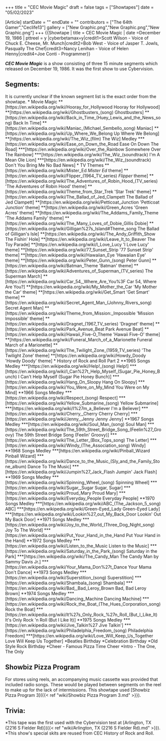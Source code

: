 +++
title = "CEC Movie Magic"
draft = false
tags = ["Showtapes"]
date = "05/02/2023"

[Article]
startDate = ""
endDate = ""
contributors = ["The 64th Gamer","Ceclife13"]
gallery = ["New Graphic.png","New Graphic.png","New Graphic.png"]
+++
{{Showtape | title = CEC Movie Magic
| date =December 19, 1986
| pttreel = y
|cyberbetamax=y|credit1=Scott Wilson - Voice of Chuck E. Cheese, Mr. Munch|credit2=Bob West - Voice of Jasper T. Jowls, Pasqually The Chef|credit3=Nancy Lenihan - Voice of Helen Henny|credit4=Joe Conti - Programmer}}

<b><i>CEC Movie Magic</b></i> is a show consisting of three 15 minute segments which released on December 19, 1986. It was the first show to use Cybervision.  
<h2>Segments:</h2>
It is currently unclear if the known segment list is the exact order from the showtape.
* Movie Magic
**[https://en.wikipedia.org/wiki/Hooray_for_Hollywood Hooray for Hollywood]
**[https://en.wikipedia.org/wiki/Ghostbusters_(song) Ghostbusters]
**[https://en.wikipedia.org/wiki/Back_in_Time_(Huey_Lewis_and_the_News_song) Back In Time]
**[https://en.wikipedia.org/wiki/Maniac_(Michael_Sembello_song) Maniac]
**[https://en.wikipedia.org/wiki/Up_Where_We_Belong Up Where We Belong]
**[https://en.wikipedia.org/wiki/The_Wiz_(film) The Wiz] Medley
***[https://en.wikipedia.org/wiki/Ease_on_Down_the_Road Ease On Down The Road]
***[https://en.wikipedia.org/wiki/Over_the_Rainbow Somewhere Over The Rainbow]
***[https://en.wikipedia.org/wiki/The_Wiz_(soundtrack) I'm A Mean Ole Lion]
***[https://en.wikipedia.org/wiki/The_Wiz_(soundtrack) Don't You Bring Me No Bad News]
* TV Themes
**[https://en.wikipedia.org/wiki/Mister_Ed <i>Mister Ed</i> theme]
**[https://en.wikipedia.org/wiki/Flipper_(1964_TV_series) <i>Flipper</i> theme]
**[https://en.wikipedia.org/wiki/The_Adventures_of_Robin_Hood_(TV_series) 'The Adventures of Robin Hood' theme]
**[https://en.wikipedia.org/wiki/Theme_from_Star_Trek 'Star Trek' theme]
**[https://en.wikipedia.org/wiki/The_Ballad_of_Jed_Clampett The Ballad of Jed Clampett]
**[https://en.wikipedia.org/wiki/Petticoat_Junction 'Petticoat Junction' theme]
**[https://en.wikipedia.org/wiki/Green_Acres 'Green Acres' theme]
**[https://en.wikipedia.org/wiki/The_Addams_Family_Theme 'The Addams Family' theme]
**[https://en.wikipedia.org/wiki/The_Many_Loves_of_Dobie_Gillis Dobie]
**[https://en.wikipedia.org/wiki/Gilligan%27s_Island#Theme_song The Ballad of Gilligan's Isle]
**[https://en.wikipedia.org/wiki/The_Andy_Griffith_Show The Fishin' Hole]
**[https://en.wikipedia.org/wiki/Leave_It_to_Beaver The Toy Parade]
**[https://en.wikipedia.org/wiki/I_Love_Lucy 'I Love Lucy' theme]
**[https://en.wikipedia.org/wiki/77_Sunset_Strip '77 Sunset Strip' theme]
**[https://en.wikipedia.org/wiki/Hawaiian_Eye 'Hawaiian Eye' theme]
**[https://en.wikipedia.org/wiki/Peter_Gunn_(song) Peter Gunn]
**[https://en.wikipedia.org/wiki/Batman_Theme 'Batman' theme]
**[https://en.wikipedia.org/wiki/Adventures_of_Superman_(TV_series) The Superman March]
**[https://en.wikipedia.org/wiki/Car_54,_Where_Are_You%3F Car 54, Where Are You?]
**[https://en.wikipedia.org/wiki/My_Mother_the_Car 'My Mother the Car' theme]
**[https://en.wikipedia.org/wiki/Get_Smart 'Get Smart' theme]
**[https://en.wikipedia.org/wiki/Secret_Agent_Man_(Johnny_Rivers_song) Secret Agent Man]
**[https://en.wikipedia.org/wiki/Theme_from_Mission:_Impossible 'Mission Impossible' theme]
**[https://en.wikipedia.org/wiki/Dragnet_(1967_TV_series) 'Dragnet' theme]
**[https://en.wikipedia.org/wiki/Park_Avenue_Beat Park Avenue Beat]
**[https://en.wikipedia.org/wiki/Hawaii_Five-O_Theme 'Hawaii Five-O' theme]
**[https://en.wikipedia.org/wiki/Funeral_March_of_a_Marionette Funeral March of a Marionette]
**[https://en.wikipedia.org/wiki/The_Twilight_Zone_(1959_TV_series) 'The Twilight Zone' theme]
**[https://en.wikipedia.org/wiki/Howdy_Doody 'Howdy Doody' theme]
* History of Rock and Roll Part 2 
**1965 Songs Medley
***[https://en.wikipedia.org/wiki/Help!_(song) Help!]
***[https://en.wikipedia.org/wiki/I_Can%27t_Help_Myself_(Sugar_Pie_Honey_Bunch) I Can't Help Myself (Sugar Pie Honey Bunch)]
***[https://en.wikipedia.org/wiki/Hang_On_Sloopy Hang On Sloopy]
***[https://en.wikipedia.org/wiki/You_Were_on_My_Mind You Were on My Mind]
**1966 Songs Medley
***[https://en.wikipedia.org/wiki/Respect_(song) Respect]
***[https://en.wikipedia.org/wiki/Yellow_Submarine_(song) Yellow Submarine]
***[https://en.wikipedia.org/wiki/I%27m_a_Believer I'm a Believer]
***[https://en.wikipedia.org/wiki/Cherry,_Cherry Cherry Cherry]
***[https://en.wikipedia.org/wiki/Jenny,_Jenny Jenny Jenny]
**1967 Songs Medley
***[https://en.wikipedia.org/wiki/Soul_Man_(song) Soul Man]
***[https://en.wikipedia.org/wiki/The_59th_Street_Bridge_Song_(Feelin%27_Groovy) The 59th Street Bridge Song (Feelin' Groovy)]
***[https://en.wikipedia.org/wiki/The_Letter_(Box_Tops_song) The Letter]
***[https://en.wikipedia.org/wiki/Windy_(The_Association_song) Windy]
**1968 Songs Medley
***[https://en.wikipedia.org/wiki/Pinball_Wizard Pinball Wizard]
***[https://en.wikipedia.org/wiki/Dance_to_the_Music_(Sly_and_the_Family_Stone_album) Dance To The Music]
***[https://en.wikipedia.org/wiki/Jumpin%27_Jack_Flash Jumpin' Jack Flash]
**1969 Songs Medley
***[https://en.wikipedia.org/wiki/Spinning_Wheel_(song) Spinning Wheel]
***[https://en.wikipedia.org/wiki/Sugar,_Sugar Sugar, Sugar]
***[https://en.wikipedia.org/wiki/Proud_Mary Proud Mary]
***[https://en.wikipedia.org/wiki/Everyday_People Everyday People]
**1970 Songs Medley
***[https://en.wikipedia.org/wiki/ABC_(The_Jackson_5_song) ABC]
***[https://en.wikipedia.org/wiki/Green-Eyed_Lady Green-Eyed Lady]
***[https://en.wikipedia.org/wiki/Lookin%27_out_My_Back_Door Lookin' Out My Back Door]
**1971 Songs Medley
***[https://en.wikipedia.org/wiki/Joy_to_the_World_(Three_Dog_Night_song) Joy To The World]
***[https://en.wikipedia.org/wiki/Put_Your_Hand_in_the_Hand Put Your Hand in the Hand]
**1972 Songs Medley
***[https://en.wikipedia.org/wiki/Listen_to_the_Music Listen to the Music]
***[https://en.wikipedia.org/wiki/Saturday_in_the_Park_(song) Saturday in the Park]
***[https://en.wikipedia.org/wiki/The_Candy_Man The Candy Man by Sammy Davis Jr.]
***[https://en.wikipedia.org/wiki/Your_Mama_Don%27t_Dance Your Mama Don't Dance]
**1973 Songs Medley
***[https://en.wikipedia.org/wiki/Superstition_(song) Superstition]
***[https://en.wikipedia.org/wiki/Shambala_(song) Shambala]
***[https://en.wikipedia.org/wiki/Bad,_Bad_Leroy_Brown Bad, Bad Leroy Brown]
**1974 Songs Medley
***[https://en.wikipedia.org/wiki/Dancing_Machine Dancing Machine]
***[https://en.wikipedia.org/wiki/Rock_the_Boat_(The_Hues_Corporation_song) Rock the Boat]
***[https://en.wikipedia.org/wiki/It%27s_Only_Rock_%27n_Roll_(But_I_Like_It) It's Only Rock 'n Roll (But I Like It)]
**1975 Songs Medley
***[https://en.wikipedia.org/wiki/Jive_Talkin%27 Jive Talkin']
***[https://en.wikipedia.org/wiki/Philadelphia_Freedom_(song) Philadelphia Freedom]
***[https://en.wikipedia.org/wiki/Love_Will_Keep_Us_Together Love Will Keep Us Together]
*Beatles Birthday
*Celebration Birthday
*Old Style Rock Birthday
*Cheer - Famous Pizza Time Cheer
*Intro - The One, The Only

<h2>Showbiz Pizza Program</h2>
For stores using reels, an accompanying music cassette was provided that included radio songs. These would be played between segments on the reel to make up for the lack of intermissions. This showtape used [Showbiz Pizza Program 3]({{< ref "wiki/Showbiz Pizza Program 3.md" >}}).

<h2>Trivia:</h2>
*This tape was the first used with the Cybervision test at [Arlington, TX (2216 S Fielder Rd)]({{< ref "wiki/Arlington, TX (2216 S Fielder Rd).md" >}}).
*This show's special skits are reused from CEC History of Rock and Roll.